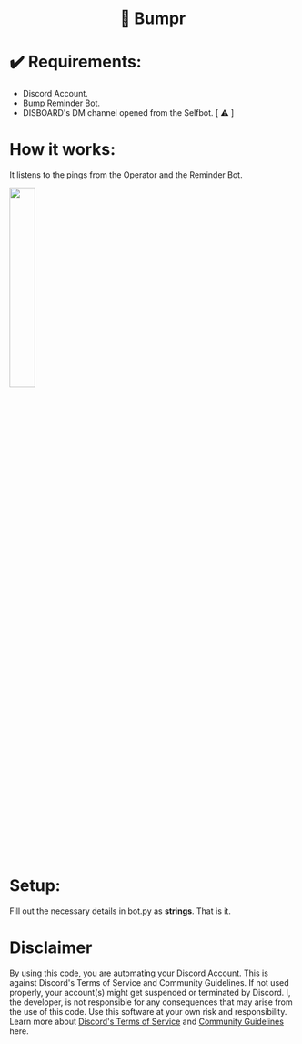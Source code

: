 <div id="ragxxv" align="center">
    <h1>🤖 Bumpr</h1>
</div>

# ✔️ Requirements:
+ Discord Account. <br />
+ Bump Reminder [Bot](https://top.gg/tag/bump-reminder). <br />
+ DISBOARD's DM channel opened from the Selfbot. [ ⚠️ ] <br />

# How it works:
It listens to the pings from the Operator and the Reminder Bot.

<img src="https://i.imgur.com/Eg91Rxk.png" width='30%' align="center">

# Setup:
Fill out the necessary details in bot.py as **strings**. That is it. <br />

# Disclaimer
By using this code, you are automating your Discord Account. This is against Discord's Terms of Service and Community Guidelines. If not used properly, your account(s) might get suspended or terminated by Discord. I, the developer, is not responsible for any consequences that may arise from the use of this code. Use this software at your own risk and responsibility. Learn more about <a href="https://discord.com/terms">Discord's Terms of Service</a> and <a href="https://discord.com/guidelines">Community Guidelines</a> here.
